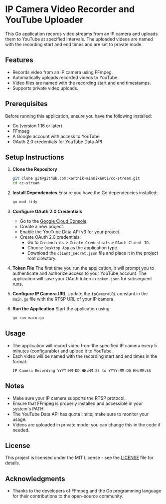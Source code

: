 # IP Camera Video Recorder and YouTube Uploader

This Go application records video streams from an IP camera and uploads them to YouTube at specified intervals. The uploaded videos are named with the recording start and end times and are set to private mode.

## Features
- Records video from an IP camera using FFmpeg.
- Automatically uploads recorded videos to YouTube.
- Video files are named with the recording start and end timestamps.
- Supports private video uploads.

## Prerequisites
Before running this application, ensure you have the following installed:

- Go (version 1.16 or later)
- FFmpeg
- A Google account with access to YouTube
- OAuth 2.0 credentials for YouTube Data API

## Setup Instructions

1. **Clone the Repository**
   ```bash
   git clone git@github.com:karthik-minnikanti/cc-stream.git
   cd cc-stream
   ```

2. **Install Dependencies**
   Ensure you have the Go dependencies installed:
   ```bash
   go mod tidy
   ```

3. **Configure OAuth 2.0 Credentials**
   - Go to the [Google Cloud Console](https://console.cloud.google.com/).
   - Create a new project.
   - Enable the YouTube Data API v3 for your project.
   - Create OAuth 2.0 credentials:
     - Go to `Credentials` > `Create Credentials` > `OAuth Client ID`.
     - Choose `Desktop App` as the application type.
     - Download the `client_secret.json` file and place it in the project root directory.

4. **Token File**
   The first time you run the application, it will prompt you to authenticate and authorize access to your YouTube account. The application will save your OAuth token in `token.json` for subsequent runs.

5. **Configure IP Camera URL**
   Update the `ipCameraURL` constant in the `main.go` file with the RTSP URL of your IP camera.

6. **Run the Application**
   Start the application using:
   ```bash
   go run main.go
   ```

## Usage
- The application will record video from the specified IP camera every 5 minutes (configurable) and upload it to YouTube.
- Each video will be named with the recording start and end times in the format:
  ```
  IP Camera Recording YYYY-MM-DD HH:MM:SS to YYYY-MM-DD HH:MM:SS
  ```

## Notes
- Make sure your IP camera supports the RTSP protocol.
- Ensure that FFmpeg is properly installed and accessible in your system's PATH.
- The YouTube Data API has quota limits; make sure to monitor your usage.
- Videos are uploaded in private mode; you can change this in the code if needed.

## License
This project is licensed under the MIT License - see the [LICENSE](LICENSE) file for details.

## Acknowledgments
- Thanks to the developers of FFmpeg and the Go programming language for their contributions to the open-source community.